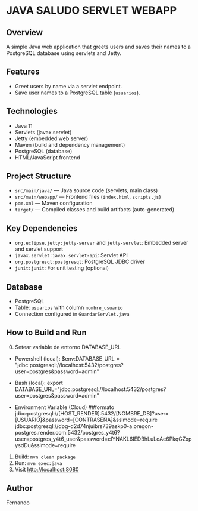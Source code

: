 # JAVA SALUDO SERVLET WEBAPP

## Overview
A simple Java web application that greets users and saves their names to a PostgreSQL database using servlets and Jetty.

## Features
- Greet users by name via a servlet endpoint.
- Save user names to a PostgreSQL table (`usuarios`).

## Technologies
- Java 11
- Servlets (javax.servlet)
- Jetty (embedded web server)
- Maven (build and dependency management)
- PostgreSQL (database)
- HTML/JavaScript frontend

## Project Structure
- `src/main/java/` — Java source code (servlets, main class)
- `src/main/webapp/` — Frontend files (`index.html`, `scripts.js`)
- `pom.xml` — Maven configuration
- `target/` — Compiled classes and build artifacts (auto-generated)

## Key Dependencies
- `org.eclipse.jetty:jetty-server` and `jetty-servlet`: Embedded server and servlet support
- `javax.servlet:javax.servlet-api`: Servlet API
- `org.postgresql:postgresql`: PostgreSQL JDBC driver
- `junit:junit`: For unit testing (optional)

## Database
- PostgreSQL
- Table: `usuarios` with column `nombre_usuario`
- Connection configured in `GuardarServlet.java`

## How to Build and Run
0. Setear variable de entorno DATABASE_URL
- Powershell (local): 
    $env:DATABASE_URL = "jdbc:postgresql://localhost:5432/postgres?user=postgres&password=admin"
- Bash (local):
    export DATABASE_URL="jdbc:postgresql://localhost:5432/postgres?user=postgres&password=admin"

- Environment Variable (Cloud)
    ##formato jdbc:postgresql://[HOST_RENDER]:5432/[NOMBRE_DB]?user=[USUARIO]&password=[CONTRASEÑA]&sslmode=require
              jdbc:postgresql://dpg-d2d74njuibrs739askp0-a.oregon-postgres.render.com:5432/postgres_y4t6?user=postgres_y4t6_user&password=clYNAKL6IEDBhLuLoAe6PkqGZxpysdDu&sslmode=require
1. Build: `mvn clean package`
2. Run: `mvn exec:java`
3. Visit [http://localhost:8080](http://localhost:8080)

## Author
Fernando
